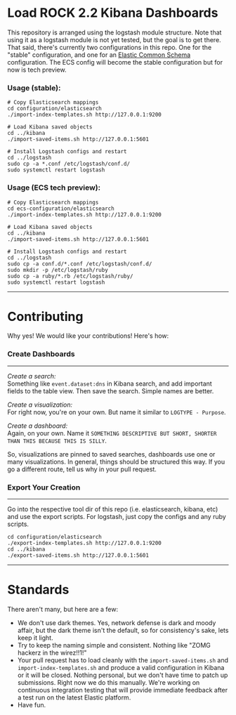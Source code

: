 # Load ROCK 2.2 Kibana Dashboards

This repository is arranged using the logstash module structure. Note that using it as a logstash module is not yet tested, but the goal is to
get there. That said, there's currently two configurations in this repo. One for the "stable" configuration, and one for an [Elastic Common Schema](https://github.com/elastic/ecs) configuration. The ECS config will become the stable configuration but for now is tech preview.

### Usage (stable):  
```
# Copy Elasticsearch mappings
cd configuration/elasticsearch
./import-index-templates.sh http://127.0.0.1:9200

# Load Kibana saved objects
cd ../kibana
./import-saved-items.sh http://127.0.0.1:5601

# Install Logstash configs and restart
cd ../logstash
sudo cp -a *.conf /etc/logstash/conf.d/
sudo systemctl restart logstash
```

### Usage (ECS tech preview):
```
# Copy Elasticsearch mappings
cd ecs-configuration/elasticsearch
./import-index-templates.sh http://127.0.0.1:9200

# Load Kibana saved objects
cd ../kibana
./import-saved-items.sh http://127.0.0.1:5601

# Install Logstash configs and restart
cd ../logstash
sudo cp -a conf.d/*.conf /etc/logstash/conf.d/
sudo mkdir -p /etc/logstash/ruby
sudo cp -a ruby/*.rb /etc/logstash/ruby/
sudo systemctl restart logstash
```

----  
# Contributing  

Why yes! We would like your contributions!  Here's how:  

### Create Dashboards  
----  
*Create a search:*    
Something like `event.dataset:dns` in Kibana search, and add important fields to the table view. Then save the search.  Simple names are better.  

*Create a visualization:*  
For right now, you're on your own.  But name it similar to `LOGTYPE - Purpose`.  

*Create a dashboard:*  
Again, on your own.  Name it `SOMETHING DESCRIPTIVE BUT SHORT, SHORTER THAN THIS BECAUSE THIS IS SILLY`.  

So, visualizations are pinned to saved searches, dashboards use one or many visualizations.  In general, things should be structured this way.  If you go a different route, tell us why in your pull request.  

### Export Your Creation  
----  
Go into the respective tool dir of this repo (i.e. elasticsearch, kibana, etc) and use the export scripts. For logstash, just copy the configs and any ruby scripts.

```
cd configuration/elasticsearch
./export-index-templates.sh http://127.0.0.1:9200
cd ../kibana
./export-saved-items.sh http://127.0.0.1:5601
```

----

# Standards  

There aren't many, but here are a few:  
 *  We don't use dark themes.  Yes, network defense is dark and moody affair, but the dark theme isn't the default, so for consistency's sake, lets keep it light.  
 *  Try to keep the naming simple and consistent.  Nothing like "ZOMG hackerz in the wirez!!1!"  
 *  Your pull request has to load cleanly with the `import-saved-items.sh` and `import-index-templates.sh` and produce a valid configuration in Kibana or it will be closed.  Nothing personal, but we don't have time to patch up submissions. Right now we do this manually. We're working on continuous integration testing that will provide immediate feedback after a test run on the latest Elastic platform.
 *  Have fun.  
